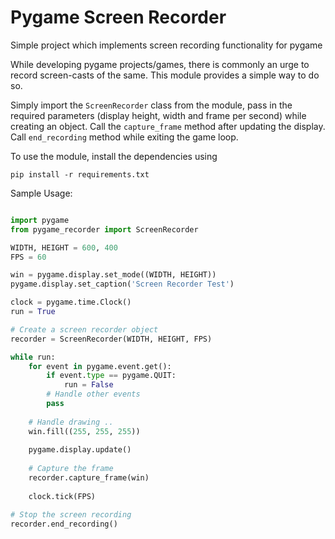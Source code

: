 # Pygame Screen Recorder

Simple project which implements screen recording functionality for pygame

While developing pygame projects/games, there is commonly an urge to record screen-casts of the same. 
This module provides a simple way to do so.

Simply import the `ScreenRecorder` class from the module, 
pass in the required parameters (display height, width and frame per second) while creating an object.
Call the `capture_frame` method after updating the display. 
Call `end_recording` method while exiting the game loop.

To use the module, install the dependencies using 
```
pip install -r requirements.txt
```

Sample Usage:
```python

import pygame
from pygame_recorder import ScreenRecorder

WIDTH, HEIGHT = 600, 400
FPS = 60

win = pygame.display.set_mode((WIDTH, HEIGHT))
pygame.display.set_caption('Screen Recorder Test')

clock = pygame.time.Clock()
run = True

# Create a screen recorder object
recorder = ScreenRecorder(WIDTH, HEIGHT, FPS)

while run:
    for event in pygame.event.get():
        if event.type == pygame.QUIT:
            run = False
        # Handle other events
        pass
    
    # Handle drawing .. 
    win.fill((255, 255, 255))
    
    pygame.display.update()
    
    # Capture the frame
    recorder.capture_frame(win)
    
    clock.tick(FPS)

# Stop the screen recording
recorder.end_recording()
 
    
```

